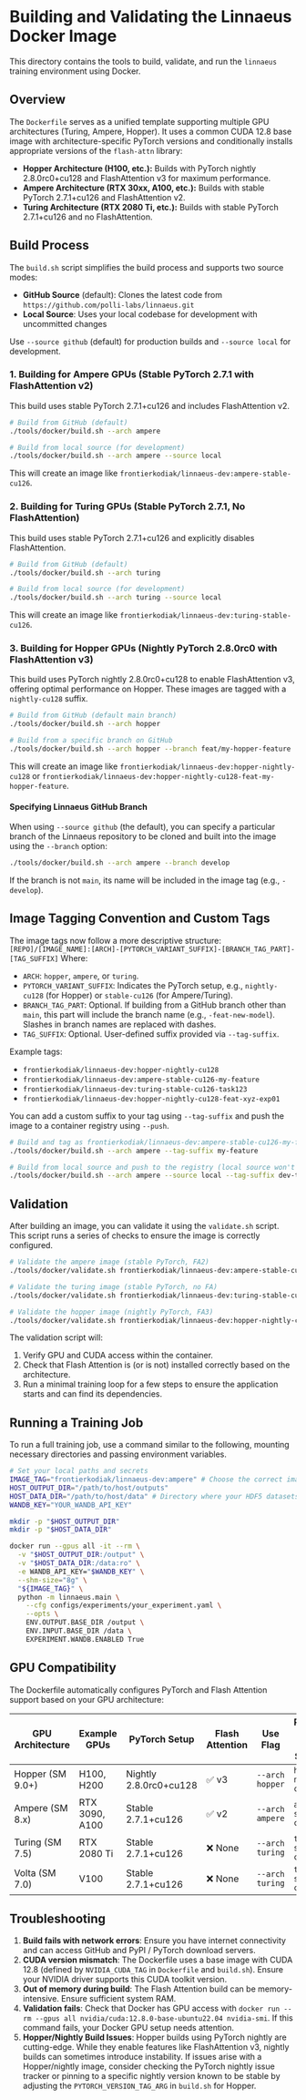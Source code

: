 # Building and Validating the Linnaeus Docker Image

This directory contains the tools to build, validate, and run the `linnaeus` training environment using Docker.

## Overview

The `Dockerfile` serves as a unified template supporting multiple GPU architectures (Turing, Ampere, Hopper). It uses a common CUDA 12.8 base image with architecture-specific PyTorch versions and conditionally installs appropriate versions of the `flash-attn` library:
- **Hopper Architecture (H100, etc.):** Builds with PyTorch nightly 2.8.0rc0+cu128 and FlashAttention v3 for maximum performance.
- **Ampere Architecture (RTX 30xx, A100, etc.):** Builds with stable PyTorch 2.7.1+cu126 and FlashAttention v2.
- **Turing Architecture (RTX 2080 Ti, etc.):** Builds with stable PyTorch 2.7.1+cu126 and no FlashAttention.

## Build Process

The `build.sh` script simplifies the build process and supports two source modes:

- **GitHub Source** (default): Clones the latest code from `https://github.com/polli-labs/linnaeus.git`
- **Local Source**: Uses your local codebase for development with uncommitted changes

Use `--source github` (default) for production builds and `--source local` for development.

### 1. Building for Ampere GPUs (Stable PyTorch 2.7.1 with FlashAttention v2)

This build uses stable PyTorch 2.7.1+cu126 and includes FlashAttention v2.

```bash
# Build from GitHub (default)
./tools/docker/build.sh --arch ampere

# Build from local source (for development)
./tools/docker/build.sh --arch ampere --source local
```
This will create an image like `frontierkodiak/linnaeus-dev:ampere-stable-cu126`.

### 2. Building for Turing GPUs (Stable PyTorch 2.7.1, No FlashAttention)

This build uses stable PyTorch 2.7.1+cu126 and explicitly disables FlashAttention.

```bash
# Build from GitHub (default)
./tools/docker/build.sh --arch turing

# Build from local source (for development)
./tools/docker/build.sh --arch turing --source local
```
This will create an image like `frontierkodiak/linnaeus-dev:turing-stable-cu126`.

### 3. Building for Hopper GPUs (Nightly PyTorch 2.8.0rc0 with FlashAttention v3)

This build uses PyTorch nightly 2.8.0rc0+cu128 to enable FlashAttention v3, offering optimal performance on Hopper. These images are tagged with a `nightly-cu128` suffix.

```bash
# Build from GitHub (default main branch)
./tools/docker/build.sh --arch hopper

# Build from a specific branch on GitHub
./tools/docker/build.sh --arch hopper --branch feat/my-hopper-feature
```
This will create an image like `frontierkodiak/linnaeus-dev:hopper-nightly-cu128` or `frontierkodiak/linnaeus-dev:hopper-nightly-cu128-feat-my-hopper-feature`.

#### Specifying Linnaeus GitHub Branch

When using `--source github` (the default), you can specify a particular branch of the Linnaeus repository to be cloned and built into the image using the `--branch` option:
```bash
./tools/docker/build.sh --arch ampere --branch develop
```
If the branch is not `main`, its name will be included in the image tag (e.g., `-develop`).

## Image Tagging Convention and Custom Tags

The image tags now follow a more descriptive structure:
`[REPO]/[IMAGE_NAME]:[ARCH]-[PYTORCH_VARIANT_SUFFIX]-[BRANCH_TAG_PART]-[TAG_SUFFIX]`
Where:
- `ARCH`: `hopper`, `ampere`, or `turing`.
- `PYTORCH_VARIANT_SUFFIX`: Indicates the PyTorch setup, e.g., `nightly-cu128` (for Hopper) or `stable-cu126` (for Ampere/Turing).
- `BRANCH_TAG_PART`: Optional. If building from a GitHub branch other than `main`, this part will include the branch name (e.g., `-feat-new-model`). Slashes in branch names are replaced with dashes.
- `TAG_SUFFIX`: Optional. User-defined suffix provided via `--tag-suffix`.

Example tags:
- `frontierkodiak/linnaeus-dev:hopper-nightly-cu128`
- `frontierkodiak/linnaeus-dev:ampere-stable-cu126-my-feature`
- `frontierkodiak/linnaeus-dev:turing-stable-cu126-task123`
- `frontierkodiak/linnaeus-dev:hopper-nightly-cu128-feat-xyz-exp01`

You can add a custom suffix to your tag using `--tag-suffix` and push the image to a container registry using `--push`.

```bash
# Build and tag as frontierkodiak/linnaeus-dev:ampere-stable-cu126-my-feature
./tools/docker/build.sh --arch ampere --tag-suffix my-feature

# Build from local source and push to the registry (local source won't have branch tag part)
./tools/docker/build.sh --arch ampere --source local --tag-suffix dev-test --push
```

## Validation

After building an image, you can validate it using the `validate.sh` script. This script runs a series of checks to ensure the image is correctly configured.

```bash
# Validate the ampere image (stable PyTorch, FA2)
./tools/docker/validate.sh frontierkodiak/linnaeus-dev:ampere-stable-cu126

# Validate the turing image (stable PyTorch, no FA)
./tools/docker/validate.sh frontierkodiak/linnaeus-dev:turing-stable-cu126

# Validate the hopper image (nightly PyTorch, FA3)
./tools/docker/validate.sh frontierkodiak/linnaeus-dev:hopper-nightly-cu128
```
The validation script will:
1. Verify GPU and CUDA access within the container.
2. Check that Flash Attention is (or is not) installed correctly based on the architecture.
3. Run a minimal training loop for a few steps to ensure the application starts and can find its dependencies.

## Running a Training Job

To run a full training job, use a command similar to the following, mounting necessary directories and passing environment variables.

```bash
# Set your local paths and secrets
IMAGE_TAG="frontierkodiak/linnaeus-dev:ampere" # Choose the correct image
HOST_OUTPUT_DIR="/path/to/host/outputs"
HOST_DATA_DIR="/path/to/host/data" # Directory where your HDF5 datasets are
WANDB_KEY="YOUR_WANDB_API_KEY"

mkdir -p "$HOST_OUTPUT_DIR"
mkdir -p "$HOST_DATA_DIR"

docker run --gpus all -it --rm \
  -v "$HOST_OUTPUT_DIR:/output" \
  -v "$HOST_DATA_DIR:/data:ro" \
  -e WANDB_API_KEY="$WANDB_KEY" \
  --shm-size="8g" \
  "${IMAGE_TAG}" \
  python -m linnaeus.main \
    --cfg configs/experiments/your_experiment.yaml \
    --opts \
    ENV.OUTPUT.BASE_DIR /output \
    ENV.INPUT.BASE_DIR /data \
    EXPERIMENT.WANDB.ENABLED True
```

## GPU Compatibility

The Dockerfile automatically configures PyTorch and Flash Attention support based on your GPU architecture:

| GPU Architecture | Example GPUs | PyTorch Setup           | Flash Attention | Use Flag            | Resulting Image Tag Segment    |
|------------------|----------------|-------------------------|-----------------|---------------------|--------------------------------|
| Hopper (SM 9.0+) | H100, H200     | Nightly 2.8.0rc0+cu128 | ✅ v3           | `--arch hopper`     | `hopper-nightly-cu128`         |
| Ampere (SM 8.x)  | RTX 3090, A100 | Stable 2.7.1+cu126     | ✅ v2           | `--arch ampere`     | `ampere-stable-cu126`          |
| Turing (SM 7.5)  | RTX 2080 Ti    | Stable 2.7.1+cu126     | ❌ None         | `--arch turing`     | `turing-stable-cu126`          |
| Volta (SM 7.0)   | V100           | Stable 2.7.1+cu126     | ❌ None         | `--arch turing`     | `turing-stable-cu126`          |

## Troubleshooting

1. **Build fails with network errors**: Ensure you have internet connectivity and can access GitHub and PyPI / PyTorch download servers.
2. **CUDA version mismatch**: The Dockerfile uses a base image with CUDA 12.8 (defined by `NVIDIA_CUDA_TAG` in `Dockerfile` and `build.sh`). Ensure your NVIDIA driver supports this CUDA toolkit version.
3. **Out of memory during build**: The Flash Attention build can be memory-intensive. Ensure sufficient system RAM.
4. **Validation fails**: Check that Docker has GPU access with `docker run --rm --gpus all nvidia/cuda:12.8.0-base-ubuntu22.04 nvidia-smi`. If this command fails, your Docker GPU setup needs attention.
5. **Hopper/Nightly Build Issues**: Hopper builds using PyTorch nightly are cutting-edge. While they enable features like FlashAttention v3, nightly builds can sometimes introduce instability. If issues arise with a Hopper/nightly image, consider checking the PyTorch nightly issue tracker or pinning to a specific nightly version known to be stable by adjusting the `PYTORCH_VERSION_TAG_ARG` in `build.sh` for Hopper.